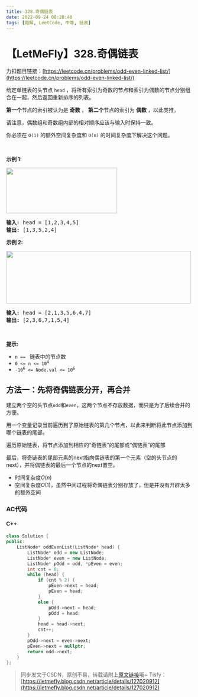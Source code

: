```yaml
---
title: 328.奇偶链表
date: 2022-09-24 08:28:40
tags: [题解, LeetCode, 中等, 链表]
---
```


# 【LetMeFly】328.奇偶链表

力扣题目链接：[https://leetcode.cn/problems/odd-even-linked-list/](https://leetcode.cn/problems/odd-even-linked-list/)

<p>给定单链表的头节点&nbsp;<code>head</code>&nbsp;，将所有索引为奇数的节点和索引为偶数的节点分别组合在一起，然后返回重新排序的列表。</p>

<p><strong>第一个</strong>节点的索引被认为是 <strong>奇数</strong> ， <strong>第二个</strong>节点的索引为&nbsp;<strong>偶数</strong> ，以此类推。</p>

<p>请注意，偶数组和奇数组内部的相对顺序应该与输入时保持一致。</p>

<p>你必须在&nbsp;<code>O(1)</code>&nbsp;的额外空间复杂度和&nbsp;<code>O(n)</code>&nbsp;的时间复杂度下解决这个问题。</p>

<p>&nbsp;</p>

<p><strong>示例 1:</strong></p>

<p><img src="https://assets.leetcode.com/uploads/2021/03/10/oddeven-linked-list.jpg" style="height: 123px; width: 300px;" /></p>

<pre>
<strong>输入: </strong>head = [1,2,3,4,5]
<strong>输出:</strong>&nbsp;[1,3,5,2,4]</pre>

<p><strong>示例 2:</strong></p>

<p><img src="https://assets.leetcode.com/uploads/2021/03/10/oddeven2-linked-list.jpg" style="height: 142px; width: 500px;" /></p>

<pre>
<strong>输入:</strong> head = [2,1,3,5,6,4,7]
<strong>输出:</strong> [2,3,6,7,1,5,4]</pre>

<p>&nbsp;</p>

<p><strong>提示:</strong></p>

<ul>
	<li><code>n ==&nbsp;</code> 链表中的节点数</li>
	<li><code>0 &lt;= n &lt;= 10<sup>4</sup></code></li>
	<li><code>-10<sup>6</sup>&nbsp;&lt;= Node.val &lt;= 10<sup>6</sup></code></li>
</ul>


    
## 方法一：先将奇偶链表分开，再合并

建立两个空的头节点```odd```和```even```，这两个节点不存放数据，而只是为了后续合并的方便。

用一个变量记录当前遍历到了原始链表的第几个节点，以此来判断将此节点添加到哪个链表的尾部。

遍历原始链表，将节点添加到相应的“奇链表”的尾部或“偶链表”的尾部

最后，将奇链表的尾部元素的next指向偶链表的第一个元素（空的头节点的next），并将偶链表的最后一个节点的next置空。

+ 时间复杂度$O(n)$
+ 空间复杂度$O(1)$，虽然中间过程将奇偶链表分别存放了，但是并没有开辟太多的额外空间

### AC代码

#### C++

```cpp
class Solution {
public:
    ListNode* oddEvenList(ListNode* head) {
        ListNode* odd = new ListNode;
        ListNode* even = new ListNode;
        ListNode* pOdd = odd, *pEven = even;
        int cnt = 0;
        while (head) {
            if (cnt % 2) {
                pEven->next = head;
                pEven = head;
            }
            else {
                pOdd->next = head;
                pOdd = head;
            }
            head = head->next;
            cnt++;            
        }
        pOdd->next = even->next;
        pEven->next = nullptr;
        return odd->next;
    }
};
```

> 同步发文于CSDN，原创不易，转载请附上[原文链接](https://leetcode.letmefly.xyz/2022/09/24/LeetCode%200328.%E5%A5%87%E5%81%B6%E9%93%BE%E8%A1%A8/)哦~
> Tisfy：[https://letmefly.blog.csdn.net/article/details/127020912](https://letmefly.blog.csdn.net/article/details/127020912)
